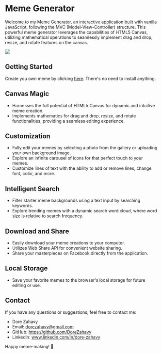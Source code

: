 # Meme Generator

Welcome to my Meme Generator, an interactive application built with vanilla JavaScript, following the MVC (Model-View-Controller) structure. This powerful meme generator leverages the capabilities of HTML5 Canvas, utilizing mathematical operations to seamlessly implement drag and drop, resize, and rotate features on the canvas.

![](https://github.com/DoreZahavy/meme-generator/blob/main/meme-gen-demo.gif)

## Getting Started

Create you own meme by clicking [here](https://dorezahavy.github.io/meme-generator/). There's no need to install anything.

## Canvas Magic

* Harnesses the full potential of HTML5 Canvas for dynamic and intuitive meme creation.
* Implements mathematics for drag and drop, resize, and rotate functionalities, providing a seamless editing experience.

## Customization

* Fully edit your memes by selecting a photo from the gallery or uploading your own background image.
* Explore an infinite carousel of icons for that perfect touch to your memes.
* Customize lines of text with the ability to add or remove lines, change font, color, and more.

## Intelligent Search

* Filter starter meme backgrounds using a text input by searching keywords.
* Explore trending memes with a dynamic search word cloud, where word size is relative to search frequency.

## Download and Share

* Easily download your meme creations to your computer.
* Utilizes Web Share API for convenient website sharing.
* Share your masterpieces on Facebook directly from the application.

## Local Storage

* Save your favorite memes to the browser's local storage for future editing or use.

## Contact

If you have any questions or suggestions, feel free to contact me:
* Dore Zahavy
* Email: dorezahavy@gmail.com
* GitHub: https://github.com/DoreZahavy
* Linkedin: www.linkedin.com/in/dore-zahavy

Happy meme-making! 🎉

